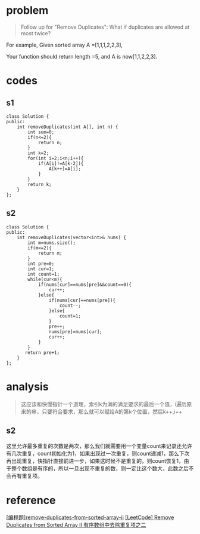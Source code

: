# problem
> Follow up for "Remove Duplicates":
What if duplicates are allowed at most twice?

For example,
Given sorted array A =[1,1,1,2,2,3],

Your function should return length =5, and A is now[1,1,2,2,3].


# codes

## s1
```
class Solution {
public:
    int removeDuplicates(int A[], int n) {
        int sum=0;
        if(n<=2){
            return n;
        }
        int k=2;
        for(int i=2;i<n;i++){
            if(A[i]!=A[k-2]){
                A[k++]=A[i];
            }
        }
        return k;
    }
};
```
## s2
```
class Solution {
public:
    int removeDuplicates(vector<int>& nums) {
        int m=nums.size();
        if(m<=2){
            return m;
        }
        int pre=0;
        int cur=1;
        int count=1;
        while(cur<m){
            if(nums[cur]==nums[pre]&&count==0){
                cur++;
            }else{
                if(nums[cur]==nums[pre]){
                    count--;
                }else{
                    count=1;
                }
                pre++;
                nums[pre]=nums[cur];
                cur++;
            }
        }
       return pre+1;
    }
};
```

# analysis
> 这应该和快慢指针一个道理，索引k为满的满足要求的最后一个值，i遍历原来的串，只要符合要求，那么就可以赋给A的第k个位置，然后k++,i++
## s2
这里允许最多重复的次数是两次，那么我们就需要用一个变量count来记录还允许有几次重复，count初始化为1，如果出现过一次重复，则count递减1，那么下次再出现重复，快指针直接前进一步，如果这时候不是重复的，则count恢复1，由于整个数组是有序的，所以一旦出现不重复的数，则一定比这个数大，此数之后不会再有重复项。

# reference
[[编程题]remove-duplicates-from-sorted-array-ii][1]
[[LeetCode] Remove Duplicates from Sorted Array II 有序数组中去除重复项之二][2]

[1]: https://www.nowcoder.com/questionTerminal/567f420f12ed4069b7e1d1520719d409
[2]: http://www.cnblogs.com/grandyang/p/4329295.html